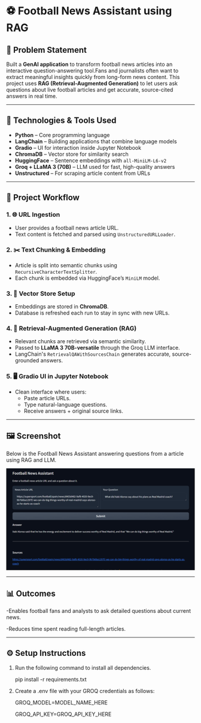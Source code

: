 # ⚽ Football News Assistant using RAG

## 📌 Problem Statement  
Built a **GenAI application** to transform football news articles into an interactive question-answering tool.Fans and journalists often want to extract meaningful insights quickly from long-form news content. This project uses **RAG (Retrieval-Augmented Generation)** to let users ask questions about live football articles and get accurate, source-cited answers in real time.

---

## 🧰 Technologies & Tools Used

- **Python** – Core programming language
- **LangChain** – Building applications that combine language models 
- **Gradio** – UI for interaction inside Jupyter Notebook
- **ChromaDB** – Vector store for similarity search
- **HuggingFace** – Sentence embeddings with `all-MiniLM-L6-v2`
- **Groq + LLaMA 3 (70B)** – LLM used for fast, high-quality answers
- **Unstructured** – For scraping article content from URLs


---

## 🧪 Project Workflow

### 1. 🌐 URL Ingestion
- User provides a football news article URL.
- Text content is fetched and parsed using `UnstructuredURLLoader`.

### 2. ✂️ Text Chunking & Embedding
- Article is split into semantic chunks using `RecursiveCharacterTextSplitter`.
- Each chunk is embedded via HuggingFace’s `MiniLM` model.

### 3. 🧠 Vector Store Setup
- Embeddings are stored in **ChromaDB**.
- Database is refreshed each run to stay in sync with new URLs.

### 4. 🤖 Retrieval-Augmented Generation (RAG)
- Relevant chunks are retrieved via semantic similarity.
- Passed to **LLaMA 3 70B-versatile** through the Groq LLM interface.
- LangChain's `RetrievalQAWithSourcesChain` generates accurate, source-grounded answers.

### 5. 🖥️ Gradio UI in Jupyter Notebook
- Clean interface where users:
  - Paste article URLs.
  - Type natural-language questions.
  - Receive answers + original source links.

---

## 🖼️ Screenshot
Below is the Football News Assistant answering questions from a article using RAG and LLM.


![Football News Assistant Screenshot](App.png)



---

## 📊 Outcomes
-Enables football fans and analysts to ask detailed questions about current news.

-Reduces time spent reading full-length articles.

---

## ⚙️ Setup Instructions
1) Run the following command to install all dependencies.

   pip install -r requirements.txt

2) Create a .env file with your GROQ credentials as follows:

   GROQ_MODEL=MODEL_NAME_HERE
   
   GROQ_API_KEY=GROQ_API_KEY_HERE
